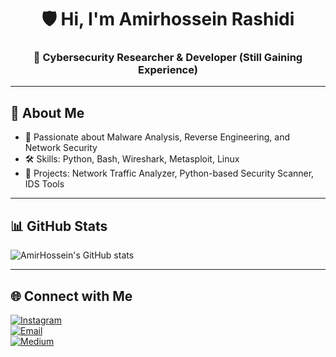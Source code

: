 <h1 align="center">🛡️ Hi, I'm Amirhossein Rashidi</h1>
<h3 align="center">🔐 Cybersecurity Researcher & Developer (Still Gaining Experience)</h3>

---

## 🧠 About Me

- 🎯 Passionate about Malware Analysis, Reverse Engineering, and Network Security  
- 🛠️ Skills: Python, Bash, Wireshark, Metasploit, Linux  
- 🧪 Projects: Network Traffic Analyzer, Python-based Security Scanner, IDS Tools  

---

## 📊 GitHub Stats

![AmirHossein's GitHub stats](https://github-readme-stats.vercel.app/api?username=amirhosseinrashidi1&show_icons=true&theme=radical)

---

## 🌐 Connect with Me

[![Instagram](https://img.shields.io/badge/-Instagram-E4405F?style=flat&logo=instagram&logoColor=white)](https://www.instagram.com/amirhossein.rashidii)  
[![Email](https://img.shields.io/badge/-Email-D14836?style=flat&logo=gmail&logoColor=white)](mailto:amirhosseinrashidii026@gmail.com)  
[![Medium](https://img.shields.io/badge/-Medium-000000?style=flat&logo=medium&logoColor=white)](https://amirhosseinrashidii.medium.com)
